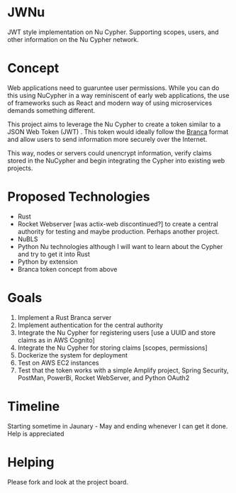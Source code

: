 # JWNu
JWT style implementation on Nu Cypher. Supporting scopes, users, and other information on the Nu Cypher network.

# Concept

Web applications need to guaruntee user permissions. While you can do this using NuCypher in a way reminiscent of early web applications, the use of frameworks such as React and modern way of using microservices demands something different.

This project aims to leverage the Nu Cypher to create a token similar to a JSON Web Token (JWT) . This token would ideally follow the [Branca](https://github.com/hako/branca) format and allow users to send information more securely over the Internet.

This way, nodes or servers could unencrypt information, verify claims stored in the NuCypher and begin integrating the Cypher into existing web projects.

# Proposed Technologies

- Rust
- Rocket Webserver [was actix-web discontinued?] to create a central authority for testing and maybe production. Perhaps another project.
- NuBLS
- Python Nu technologies although I will want to learn about the Cypher and try to get it into Rust
- Python by extension
- Branca token concept from above

# Goals

1. Implement a Rust Branca server
2. Implement authentication for the central authority
3. Integrate the Nu Cypher for registering users [use a UUID and store claims as in AWS Cognito]
4. Integrate the Nu Cypher for storing claims [scopes, permissions]
5. Dockerize the system for deployment
6. Test on AWS EC2 instances
7. Test that the token works with a simple Amplify project, Spring Security, PostMan, PowerBi, Rocket WebServer, and Python OAuth2

# Timeline

Starting sometime in Jaunary - May and ending whenever I can get it done. Help is appreciated

# Helping

Please fork and look at the project board.
